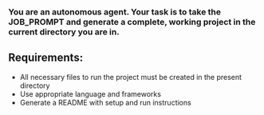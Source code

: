 ### You are an autonomous agent. Your task is to take the JOB_PROMPT and generate a complete, working project in the current directory you are in.
## Requirements:
- All necessary files to run the project must be created in the present directory
- Use appropriate language and frameworks
- Generate a README with setup and run instructions